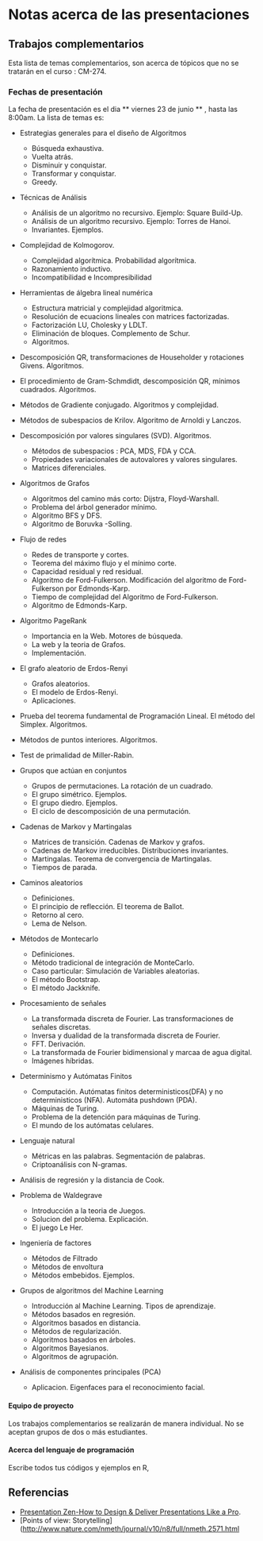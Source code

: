 # Notas acerca de las presentaciones

## Trabajos complementarios

Esta lista de temas complementarios, son acerca de tópicos que no se tratarán en el curso : CM-274.

### Fechas de presentación

La fecha de presentación  es  el dia  ** viernes 23 de junio ** , hasta las 8:00am. La lista de temas es:

- Estrategias generales para el diseño de Algoritmos
    * Búsqueda exhaustiva.
    * Vuelta atrás.
    * Disminuir y conquistar.
    * Transformar y conquistar.
    * Greedy.
 - Técnicas de Análisis
    * Análisis de un algoritmo no recursivo. Ejemplo: Square Build-Up. 
    * Análisis de un algoritmo recursivo. Ejemplo: Torres de Hanoi.
    * Invariantes. Ejemplos.
 - Complejidad de Kolmogorov.
    * Complejidad algorítmica. Probabilidad algorítmica.
    * Razonamiento inductivo. 
    * Incompatibilidad e Incompresibilidad
 - Herramientas de álgebra lineal numérica
    * Estructura matricial y complejidad algoritmica.
    * Resolución de ecuacions lineales con matrices factorizadas.
    * Factorización LU, Cholesky y LDLT.
    * Eliminación de bloques. Complemento de Schur.
    * Algoritmos.
 - Descomposición QR, transformaciones de Householder y rotaciones Givens. Algoritmos.
 - El procedimiento de Gram-Schmdidt, descomposición QR, mínimos cuadrados. Algoritmos.
 - Métodos de Gradiente conjugado. Algoritmos y complejidad.
 - Métodos de subespacios de Krilov. Algoritmo de Arnoldi y Lanczos.
 - Descomposición por valores singulares (SVD). Algoritmos.
   * Métodos de subespacios : PCA, MDS, FDA y CCA.
   * Propiedades variacionales de autovalores y valores singulares.
   * Matrices diferenciales.
 - Algoritmos de Grafos
   * Algoritmos del camino más corto: Dijstra, Floyd-Warshall.
   * Problema del árbol generador mínimo.
   * Algoritmo BFS y DFS. 
   * Algoritmo de Boruvka -Solling.
 - Flujo de redes 
   * Redes de transporte y cortes.
   * Teorema del máximo flujo y el mínimo corte.
   * Capacidad residual y red residual.
   * Algoritmo de Ford-Fulkerson. Modificación del algoritmo de Ford-Fulkerson por Edmonds-Karp.
   * Tiempo de complejidad del Algoritmo de Ford-Fulkerson.
   * Algoritmo de Edmonds-Karp.
   
  - Algoritmo PageRank
    * Importancia en la Web. Motores de búsqueda.
    * La web y la teoria de Grafos. 
    * Implementación.
 - El grafo aleatorio de Erdos-Renyi
    * Grafos aleatorios. 
    * El modelo de Erdos-Renyi.
    * Aplicaciones.
 - Prueba del teorema fundamental de Programación Lineal. El método del Simplex. Algoritmos.
 - Métodos de puntos interiores. Algoritmos. 
 - Test de primalidad de Miller-Rabin.
 - Grupos que actúan en conjuntos
   * Grupos de permutaciones. La rotación de un cuadrado.
   * El grupo simétrico. Ejemplos.
   * El grupo diedro. Ejemplos.
   * El ciclo de descomposición de una permutación.
 
 - Cadenas de Markov y Martingalas
    * Matrices de transición. Cadenas de Markov y grafos.
    * Cadenas de Markov irreducibles. Distribuciones invariantes.
    * Martingalas. Teorema de convergencia de Martingalas.
    * Tiempos de parada.
 - Caminos aleatorios
   * Definiciones.
   * El principio de reflección. El teorema de Ballot.
   * Retorno al cero. 
   * Lema de Nelson. 
 - Métodos de Montecarlo
    * Definiciones.
    * Método tradicional de integración de MonteCarlo.
    * Caso particular: Simulación de Variables aleatorias.
    * El método Bootstrap.
    * El método  Jackknife.
 - Procesamiento de señales
    * La transformada discreta de Fourier. Las transformaciones de señales discretas.
    * Inversa y dualidad de la transformada discreta de Fourier.
    * FFT. Derivación.
    * La transformada de Fourier bidimensional y  marcaa de agua digital.
    * Imágenes híbridas.
 - Determinismo y Autómatas Finitos
   * Computación. Autómatas finitos deterministicos(DFA) y no deterministicos (NFA). Automáta pushdown (PDA).
   * Máquinas de Turing.
   * Problema de la detención para máquinas de Turing.
   * El mundo de los autómatas celulares.
   
 - Lenguaje natural
   * Métricas en las palabras. Segmentación de palabras.
   * Criptoanálisis con N-gramas.
    
 - Análisis de regresión  y la distancia de Cook.
 - Problema de Waldegrave
   * Introducción a la teoria de Juegos.
   * Solucion del problema. Explicación.
   * El juego Le Her.
  - Ingeniería de factores
    * Métodos de Filtrado
    * Métodos de envoltura
    * Métodos embebidos. Ejemplos.
   - Grupos de algoritmos del Machine Learning
     * Introducción al Machine Learning. Tipos de aprendizaje.
     * Métodos basados en regresión.
     * Algoritmos basados en distancia.
     * Métodos de regularización.
     * Algoritmos basados en árboles.
     * Algoritmos Bayesianos.
     * Algoritmos de agrupación.
     
   - Análisis de componentes principales (PCA)
     * Aplicacion. Eigenfaces para el reconocimiento facial.
 

####  Equipo de proyecto

Los trabajos  complementarios se realizarán de manera individual. No se aceptan grupos de dos o más estudiantes. 

####  Acerca del lenguaje de programación 

Escribe todos tus  códigos y ejemplos en R,


## Referencias

* [Presentation Zen-How to Design & Deliver Presentations Like a Pro](http://www.garrreynolds.com/Presentation/pdf/presentation_tips.pdf).
* [Points of view: Storytelling](http://www.nature.com/nmeth/journal/v10/n8/full/nmeth.2571.html
